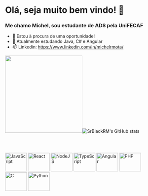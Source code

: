 # Olá, seja muito bem vindo! 👋 

### Me chamo Michel, sou estudante de ADS pela UniFECAF
- 🔭 Estou à procura de uma oportunidade!
- 🌱 Atualmente estudando Java, C# e Angular
- 📫 Linkedin: https://www.linkedin.com/in/michelrmota/

<img src="https://github-readme-stats.vercel.app/api/top-langs/?username=SrBlackRM&theme=blue-green" width="250">![SrBlackRM's GitHub stats](https://github-readme-stats.vercel.app/api?username=SrBlackRM&theme=tokyonight&show_icons=true) 

<br><br>

<div>
  <img src="https://cdn.jsdelivr.net/gh/devicons/devicon/icons/javascript/javascript-original.svg" alt="JavaScript" width=70 height=60/>
  <img src="https://cdn.jsdelivr.net/gh/devicons/devicon/icons/react/react-original-wordmark.svg" alt="React" width=70 height=60/>
  <img src="https://cdn.jsdelivr.net/gh/devicons/devicon/icons/nodejs/nodejs-original.svg" alt="NodeJS" width=70 height=60/> 
  <img src="https://cdn.jsdelivr.net/gh/devicons/devicon/icons/typescript/typescript-original.svg" alt="TypeScript" width=70 height=60/>
  <img src="https://cdn.jsdelivr.net/gh/devicons/devicon/icons/angularjs/angularjs-plain.svg" alt="Angular" width=70 height=60/>
  <img src="https://cdn.jsdelivr.net/gh/devicons/devicon/icons/php/php-original.svg" alt="PHP" width=70 height=60/>
  <img src="https://cdn.jsdelivr.net/gh/devicons/devicon/icons/c/c-plain.svg" alt="C" width=70 height=60/>
  <img src="https://cdn.jsdelivr.net/gh/devicons/devicon/icons/python/python-original.svg" alt="Python" width=70 height=60/>             
</div>

